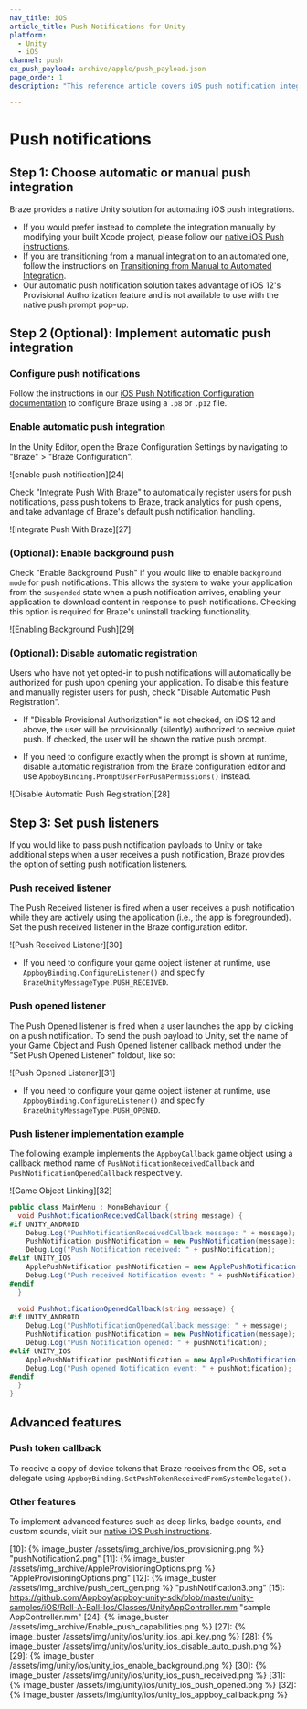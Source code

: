 ```yaml
---
nav_title: iOS
article_title: Push Notifications for Unity
platform:
  - Unity
  - iOS
channel: push
ex_push_payload: archive/apple/push_payload.json
page_order: 1
description: "This reference article covers iOS push notification integration for the Unity platform."

---
```


# Push notifications

## Step 1: Choose automatic or manual push integration

Braze provides a native Unity solution for automating iOS push integrations.

- If you would prefer instead to complete the integration manually by modifying your built Xcode project, please follow our [native iOS Push instructions][8].
- If you are transitioning from a manual integration to an automated one, follow the instructions on [Transitioning from Manual to Automated Integration][2].
- Our automatic push notification solution takes advantage of iOS 12's Provisional Authorization feature and is not available to use with the native push prompt pop-up.

## Step 2 (Optional): Implement automatic push integration

### Configure push notifications

Follow the instructions in our [iOS Push Notification Configuration documentation][8] to configure Braze using a `.p8` or `.p12` file.

### Enable automatic push integration

In the Unity Editor, open the Braze Configuration Settings by navigating to "Braze" > "Braze Configuration".

![enable push notification][24]

Check "Integrate Push With Braze" to automatically register users for push notifications, pass push tokens to Braze, track analytics for push opens, and take advantage of Braze's default push notification handling.

![Integrate Push With Braze][27]

### (Optional): Enable background push

Check "Enable Background Push" if you would like to enable `background mode` for push notifications. This allows the system to wake your application from the `suspended` state when a push notification arrives, enabling your application to download content in response to push notifications. Checking this option is required for Braze's uninstall tracking functionality.

![Enabling Background Push][29]

### (Optional): Disable automatic registration

Users who have not yet opted-in to push notifications will automatically be authorized for push upon opening your application. To disable this feature and manually register users for push, check "Disable Automatic Push Registration".

- If "Disable Provisional Authorization" is not checked, on iOS 12 and above, the user will be provisionally (silently) authorized to receive quiet push. If checked, the user will be shown the native push prompt.

- If you need to configure exactly when the prompt is shown at runtime, disable automatic registration from the Braze configuration editor and use `AppboyBinding.PromptUserForPushPermissions()` instead.

![Disable Automatic Push Registration][28]

## Step 3: Set push listeners

If you would like to pass push notification payloads to Unity or take additional steps when a user receives a push notification, Braze provides the option of setting push notification listeners.

### Push received listener

The Push Received listener is fired when a user receives a push notification while they are actively using the application (i.e., the app is foregrounded). Set the push received listener in the Braze configuration editor.

![Push Received Listener][30]

- If you need to configure your game object listener at runtime, use `AppboyBinding.ConfigureListener()` and specify `BrazeUnityMessageType.PUSH_RECEIVED`.

### Push opened listener

The Push Opened listener is fired when a user launches the app by clicking on a push notification. To send the push payload to Unity, set the name of your Game Object and Push Opened listener callback method under the "Set Push Opened Listener" foldout, like so:

![Push Opened Listener][31]


- If you need to configure your game object listener at runtime, use `AppboyBinding.ConfigureListener()` and specify `BrazeUnityMessageType.PUSH_OPENED`.

### Push listener implementation example

The following example implements the `AppboyCallback` game object using a callback method name of `PushNotificationReceivedCallback` and `PushNotificationOpenedCallback` respectively.

![Game Object Linking][32]

```csharp
public class MainMenu : MonoBehaviour {
  void PushNotificationReceivedCallback(string message) {
#if UNITY_ANDROID
    Debug.Log("PushNotificationReceivedCallback message: " + message);
    PushNotification pushNotification = new PushNotification(message);
    Debug.Log("Push Notification received: " + pushNotification);   
#elif UNITY_IOS
    ApplePushNotification pushNotification = new ApplePushNotification(message);
    Debug.Log("Push received Notification event: " + pushNotification);   
#endif  
  }

  void PushNotificationOpenedCallback(string message) {
#if UNITY_ANDROID
    Debug.Log("PushNotificationOpenedCallback message: " + message);
    PushNotification pushNotification = new PushNotification(message);
    Debug.Log("Push Notification opened: " + pushNotification);  
#elif UNITY_IOS
    ApplePushNotification pushNotification = new ApplePushNotification(message);
    Debug.Log("Push opened Notification event: " + pushNotification);   
#endif  
  }
}
```

## Advanced features

### Push token callback

To receive a copy of device tokens that Braze receives from the OS, set a delegate using `AppboyBinding.SetPushTokenReceivedFromSystemDelegate()`.

### Other features

To implement advanced features such as deep links, badge counts, and custom sounds, visit our [native iOS Push instructions][8].

[1]: #manual-push-integration
[2]: {{site.baseurl}}/developer_guide/platform_integration_guides/unity/sdk_integration/ios/#transitioning-from-manual-to-automated-integration-ios
[8]: {{site.baseurl}}/developer_guide/platform_integration_guides/unity/push_notifications/ios/
[9]: https://developer.apple.com/ios/manage/overview/index.action "iOS Provisioning Portal"
[10]: {% image_buster /assets/img_archive/ios_provisioning.png %} "pushNotification2.png"
[11]: {% image_buster /assets/img_archive/AppleProvisioningOptions.png %} "AppleProvisioningOptions.png"
[12]: {% image_buster /assets/img_archive/push_cert_gen.png %} "pushNotification3.png"
[15]: https://github.com/Appboy/appboy-unity-sdk/blob/master/unity-samples/iOS/Roll-A-Ball-Ios/Classes/UnityAppController.mm "sample AppController.mm"
[24]: {% image_buster /assets/img_archive/Enable_push_capabilities.png %}
[27]: {% image_buster /assets/img/unity/ios/unity_ios_api_key.png %}
[28]: {% image_buster /assets/img/unity/ios/unity_ios_disable_auto_push.png %}
[29]: {% image_buster /assets/img/unity/ios/unity_ios_enable_background.png %}
[30]: {% image_buster /assets/img/unity/ios/unity_ios_push_received.png %}
[31]: {% image_buster /assets/img/unity/ios/unity_ios_push_opened.png %}
[32]: {% image_buster /assets/img/unity/ios/unity_ios_appboy_callback.png %}
